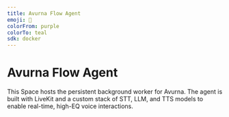 ```yaml
---
title: Avurna Flow Agent
emoji: 🧠
colorFrom: purple
colorTo: teal
sdk: docker
---
```


# Avurna Flow Agent

This Space hosts the persistent background worker for Avurna. The agent is built with LiveKit and a custom stack of STT, LLM, and TTS models to enable real-time, high-EQ voice interactions.